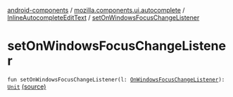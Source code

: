 [android-components](../../index.md) / [mozilla.components.ui.autocomplete](../index.md) / [InlineAutocompleteEditText](index.md) / [setOnWindowsFocusChangeListener](./set-on-windows-focus-change-listener.md)

# setOnWindowsFocusChangeListener

`fun setOnWindowsFocusChangeListener(l: `[`OnWindowsFocusChangeListener`](../-on-windows-focus-change-listener.md)`): `[`Unit`](https://kotlinlang.org/api/latest/jvm/stdlib/kotlin/-unit/index.html) [(source)](https://github.com/mozilla-mobile/android-components/blob/master/components/ui/autocomplete/src/main/java/mozilla/components/ui/autocomplete/InlineAutocompleteEditText.kt#L120)